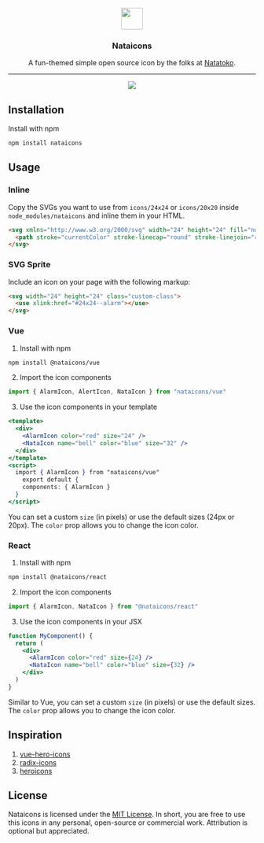<p align="center">
  <a href="https://github.com/afnizarnur/nataicons">
    <img src="https://user-images.githubusercontent.com/4648648/96120944-841ca180-0f19-11eb-892e-4312017f5e8b.png" width="44">
  </a>
</p>
<h3 align="center">Nataicons</h3>

<p align="center">
  A fun-themed simple open source icon by the folks at <a href="https://natatoko.com">Natatoko</a>.
</p>

---

<div align="center">
  <img src="https://user-images.githubusercontent.com/4648648/96269199-404a9a80-0ff4-11eb-9039-c71f1225c721.png">
</div>

## Installation

Install with npm
```bash
npm install nataicons
```

## Usage

### Inline

Copy the SVGs you want to use from `icons/24x24` or `icons/20x20` inside `node_modules/nataicons` and inline them in your HTML.

```html
<svg xmlns="http://www.w3.org/2000/svg" width="24" height="24" fill="none" viewBox="0 0 24 24">
  <path stroke="currentColor" stroke-linecap="round" stroke-linejoin="round" stroke-width="2" d="M3.5 14l8.515-11v6.5H21L12.015 21v-7H3.5z"/>
</svg>
```

### SVG Sprite

Include an icon on your page with the following markup:

```html
<svg width="24" height="24" class="custom-class">
  <use xlink:href="#24x24--alarm"></use>
</svg>
```

### Vue

1. Install with npm
```bash
npm install @nataicons/vue
```

2. Import the icon components

```js
import { AlarmIcon, AlertIcon, NataIcon } from "nataicons/vue"
```

3. Use the icon components in your template


```jsx
<template>
  <div>
    <AlarmIcon color="red" size="24" />
    <NataIcon name="bell" color="blue" size="32" />
  </div>
</template>
<script>
  import { AlarmIcon } from "nataicons/vue"
    export default {
    components: { AlarmIcon }
  }
</script>
```

You can set a custom `size` (in pixels) or use the default sizes (24px or 20px). The `color` prop allows you to change the icon color.

### React

1. Install with npm
```bash
npm install @nataicons/react
```

2. Import the icon components

```jsx
import { AlarmIcon, NataIcon } from "@nataicons/react"
```

3. Use the icon components in your JSX

```jsx
function MyComponent() {
  return (
    <div>
      <AlarmIcon color="red" size={24} />
      <NataIcon name="bell" color="blue" size={32} />
    </div>  
  )
}
```

Similar to Vue, you can set a custom `size` (in pixels) or use the default sizes. The `color` prop allows you to change the icon color.

## Inspiration

1. [vue-hero-icons](https://github.com/matschik/vue-hero-icons)
2. [radix-icons](https://github.com/modulz/radix-icons)
3. [heroicons](https://github.com/tailwindlabs/heroicons)

## License

Nataicons is licensed under the [MIT License](https://github.com/afnizarnur/nataicons//tree/main/LICENSE). In short, you are free to use this icons in any personal, open-source or commercial work. Attribution is optional but appreciated.

